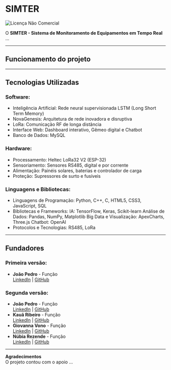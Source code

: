 # SIMTER
![Licença Não Comercial](https://img.shields.io/badge/Licen%C3%A7a-N%C3%A3o--Comercial-red)

O **SIMTER - Sistema de Monitoramento de Equipamentos em Tempo Real** ...

---

## Funcionamento do projeto

---

## Tecnologias Utilizadas

### Software:
- Inteligência Artificial: Rede neural supervisionada LSTM (Long Short Term Memory)
- NovaGenesis: Arquitetura de rede inovadora e disruptiva
- LoRa: Comunicação RF de longa distância
- Interface Web: Dashboard interativo, Gêmeo digital e Chatbot
- Banco de Dados: MySQL 

### Hardware:
- Processamento: Heltec LoRa32 V2 (ESP-32)
- Sensoriamento: Sensores RS485, digital e por corrente
- Alimentação: Painéis solares, baterias e controlador de carga
- Proteção: Supressores de surto e fusíveis

### Linguagens e Bibliotecas:
- Linguagens de Programação: Python, C++, C, HTML5, CSS3, JavaScript, SQL
- Bibliotecas e Frameworks:
  IA: TensorFlow, Keras, Scikit-learn
  Análise de Dados: Pandas, NumPy, Matplotlib
  Big Data e Visualização: ApexCharts, Three.js
  Chatbot: OpenAI
- Protocolos e Tecnologias: RS485, LoRa

---

## Fundadores

### Primeira versão:

- **João Pedro** - Função  
  [LinkedIn](https://www.linkedin.com/in/) | [GitHub](https://github.com/)  

### Segunda versão:

- **João Pedro** - Função  
  [LinkedIn](https://www.linkedin.com/in/) | [GitHub](https://github.com/)  
- **Kauã Ribeiro** - Função  
  [LinkedIn](https://www.linkedin.com/in/kaua-ribeiro17/) | [GitHub](https://github.com/Kauakim)  
- **Giovanna Vono** - Função  
  [LinkedIn](https://www.linkedin.com/in/) | [GitHub](https://github.com/)  
- **Núbia Rezende** - Função  
  [LinkedIn](https://www.linkedin.com/in/) | [GitHub](https://github.com/)  

---

**Agradecimentos**  
O projeto contou com o apoio ...